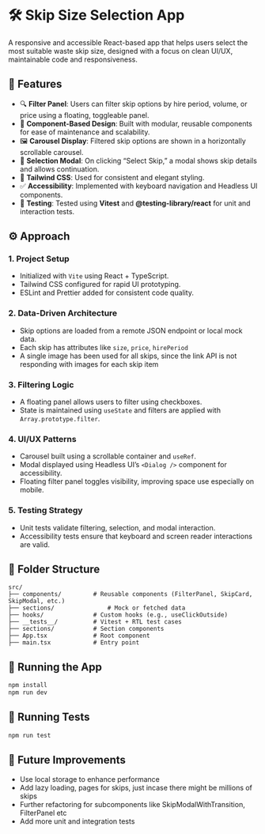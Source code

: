 # 🛠️ Skip Size Selection App

A responsive and accessible React-based app that helps users select the most suitable waste skip size, designed with a focus on clean UI/UX, maintainable code and responsiveness.

## 🚀 Features

* 🔍 **Filter Panel**: Users can filter skip options by hire period, volume, or price using a floating, toggleable panel.
* 🧹 **Component-Based Design**: Built with modular, reusable components for ease of maintenance and scalability.
* 🖼️ **Carousel Display**: Filtered skip options are shown in a horizontally scrollable carousel.
* 🔘 **Selection Modal**: On clicking “Select Skip,” a modal shows skip details and allows continuation.
* 🎨 **Tailwind CSS**: Used for consistent and elegant styling.
* ✅ **Accessibility**: Implemented with keyboard navigation and Headless UI components.
* 🧪 **Testing**: Tested using **Vitest** and **@testing-library/react** for unit and interaction tests.

## ⚙️ Approach

### 1. **Project Setup**

* Initialized with `Vite` using React + TypeScript.
* Tailwind CSS configured for rapid UI prototyping.
* ESLint and Prettier added for consistent code quality.

### 2. **Data-Driven Architecture**

* Skip options are loaded from a remote JSON endpoint or local mock data.
* Each skip has attributes like `size`, `price`, `hirePeriod`
* A single image has been used for all skips, since the link API is not responding with images for each skip item

### 3. **Filtering Logic**

* A floating panel allows users to filter using checkboxes.
* State is maintained using `useState` and filters are applied with `Array.prototype.filter`.

### 4. **UI/UX Patterns**

* Carousel built using a scrollable container and `useRef`.
* Modal displayed using Headless UI’s `<Dialog />` component for accessibility.
* Floating filter panel toggles visibility, improving space use especially on mobile.

### 5. **Testing Strategy**

* Unit tests validate filtering, selection, and modal interaction.
* Accessibility tests ensure that keyboard and screen reader interactions are valid.

## 📂 Folder Structure

```
src/
├── components/         # Reusable components (FilterPanel, SkipCard, SkipModal, etc.)
├── sections/               # Mock or fetched data
├── hooks/              # Custom hooks (e.g., useClickOutside)
├── __tests__/          # Vitest + RTL test cases
├── sections/           # Section components
├── App.tsx             # Root component
├── main.tsx            # Entry point
```

## 🥪 Running the App

```bash
npm install
npm run dev
```

## 🥪 Running Tests

```bash
npm run test
```

## 📌 Future Improvements

* Use local storage to enhance performance
* Add lazy loading, pages for skips, just incase there might be millions of skips
* Further refactoring for subcomponents like SkipModalWithTransition, FilterPanel etc
* Add more unit and integration tests
